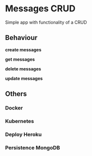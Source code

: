 # Messages CRUD

Simple app with functionality of a CRUD

## Behaviour

**create messages**

**get messages**

**delete messages**

**update messages**

## Others

### Docker

### Kubernetes

### Deploy Heroku

### Persistence MongoDB